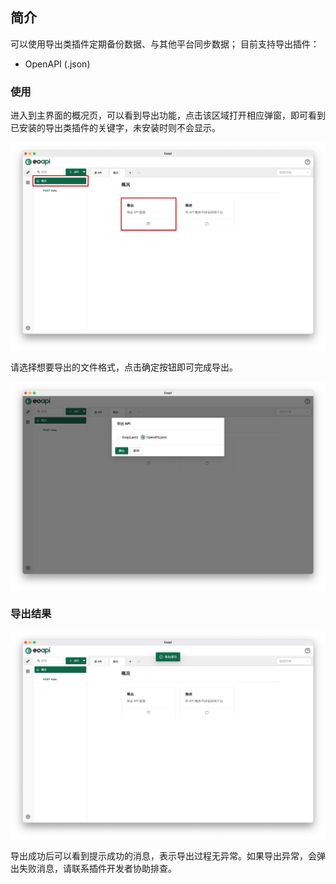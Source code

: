 ## 简介

可以使用导出类插件定期备份数据、与其他平台同步数据；
目前支持导出插件：


- OpenAPI (.json)

### 使用

进入到主界面的概况页，可以看到导出功能，点击该区域打开相应弹窗，即可看到已安装的导出类插件的关键字，未安装时则不会显示。

![image-20220512173155254](../assets/images/image-20220512173155254.png)

请选择想要导出的文件格式，点击确定按钮即可完成导出。

![image-20220512173228275](../assets/images/image-20220512173228275.png)

### 导出结果

![image-20220512173444118](../assets/images/image-20220512173444118.png)

导出成功后可以看到提示成功的消息，表示导出过程无异常。如果导出异常，会弹出失败消息，请联系插件开发者协助排查。
